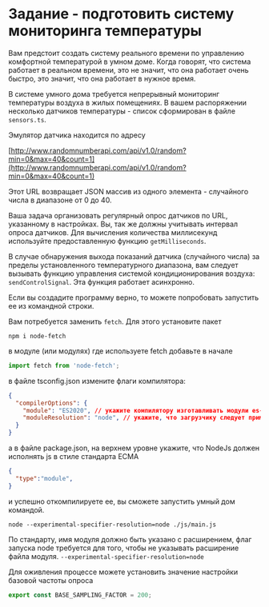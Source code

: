 # Задание - подготовить систему мониторинга температуры

Вам предстоит создать систему реального времени по управлению комфортной температурой в умном доме. Когда говорят, что система работает в реальном времени, это не значит, что она работает очень быстро, это значит, что она работает в нужное время.

В системе умного дома требуется непрерывный мониторинг температуры воздуха в жилых помещениях. В вашем распоряжении несколько датчиков температуры - список сформирован в файле `sensors.ts`.

Эмулятор датчика находится по адресу

[http://www.randomnumberapi.com/api/v1.0/random?min=0&max=40&count=1](http://www.randomnumberapi.com/api/v1.0/random?min=0&max=40&count=1)

Этот URL возвращает JSON массив из одного элемента - случайного числа в диапазоне от 0 до 40.

Ваша задача организовать регулярный опрос датчиков по URL, указанному в настройках. Вы, так же должны учитывать интервал опроса датчиков. Для вычисления количества миллисекунд используйте предоставленную функцию `getMilliseconds`.

В случае обнаружения выхода показаний датчика (случайного числа) за пределы установленного температурного диапазона, вам следует вызывать функцию управления системой кондиционирования воздуха: `sendControlSignal`. Эта функция работает асинхронно.

Если вы создадите программу верно, то можете попробовать запустить ее из командной строки.

Вам потребуется заменить `fetch`. Для этого установите пакет

```terminal
npm i node-fetch
```

в модуле (или модулях) где используете fetch добавьте в начале

```ts
import fetch from 'node-fetch';
```

в файле tsconfig.json измените флаги компилятора:

```json
{
  "compilerOptions": {    
    "module": "ES2020", // укажите компилятору изготавливать модули es-2020 чтобы использовать слова import, а не require
    "moduleResolution": "node", // укажите, что загрузчику следует применять стратегию поиска модулей на диске
  }
}
```

а в файле package.json, на верхнем уровне укажите, что NodeJs должен исполнять js в стиле стандарта ECMA

```json
{
  "type":"module",
}
```

и успешно откомпилируете ее, вы сможете запустить умный дом командой.

```terminal
node --experimental-specifier-resolution=node ./js/main.js
```

По стандарту, имя модуля должно быть указано с расширением, флаг запуска node требуется для того, чтобы не указывать расширение файла модуля. `--experimental-specifier-resolution=node`

Для оживления процессе можете установить значение настройки базовой частоты опроса

```ts
export const BASE_SAMPLING_FACTOR = 200;
```
